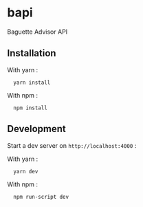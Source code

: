 # bapi

Baguette Advisor API

## Installation

With yarn :

```
  yarn install
```

With npm :

```
  npm install
```

## Development

Start a dev server on `http://localhost:4000` :

With yarn :

```
  yarn dev
```

With npm :

```
  npm run-script dev
```
